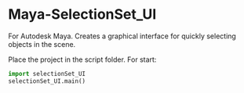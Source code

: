 # Maya-SelectionSet_UI

For Autodesk Maya. Creates a graphical interface for quickly selecting objects in the scene.

Place the project in the script folder. For start:
```python
import selectionSet_UI
selectionSet_UI.main()
```
